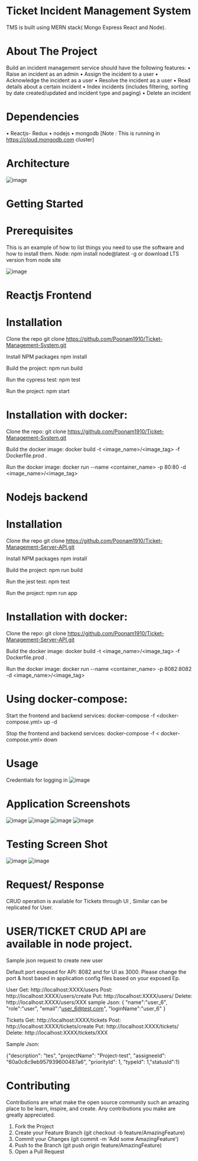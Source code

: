 # Ticket Incident Management System
TMS is built using MERN stack( Mongo Express React and Node). 

 # About The Project
Build an incident management service should have the following features: 
•	Raise an incident as an admin 
•	Assign the incident to a user 
•	Acknowledge the incident as a user 
•	Resolve the incident as a user 
•	Read details about a certain incident 
•	Index incidents (includes filtering, sorting by date created/updated and incident type and paging)
•	Delete an incident

 # Dependencies
•	Reactjs- Redux
•	nodejs
•	mongodb [Note : This is running in https://cloud.mongodb.com cluster]

 # Architecture
 
![image](https://user-images.githubusercontent.com/42572785/119273734-d277e880-bc3e-11eb-8582-2e8307413741.png)

# Getting Started
# Prerequisites
This is an example of how to list things you need to use the software and how to install them.
Node: npm install node@latest -g or download LTS version from node site

![image](https://user-images.githubusercontent.com/42572785/119273702-b5431a00-bc3e-11eb-8090-7a98411429a6.png)

# Reactjs Frontend
# Installation
Clone the repo
git clone https://github.com/Poonam1910/Ticket-Management-System.git

Install NPM packages
npm install

Build the project:
npm run build

Run the cypress test:
npm test

Run the project:
npm start
 
# Installation with docker:
Clone the repo:
git clone https://github.com/Poonam1910/Ticket-Management-System.git

Build the docker image:
docker build -t <image_name>/<image_tag> -f Dockerfile.prod .

Run the docker image:
docker run --name <container_name> -p 80:80 -d <image_name>/<image_tag>

 # Nodejs backend
# Installation
Clone the repo
git clone https://github.com/Poonam1910/Ticket-Management-Server-API.git

Install NPM packages
npm install

Build the project:
npm run build

Run the jest test:
npm test

Run the project:
npm run app

# Installation with docker:
Clone the repo:
git clone https://github.com/Poonam1910/Ticket-Management-Server-API.git

Build the docker image:
docker build -t <image_name>/<image_tag> -f Dockerfile.prod .

Run the docker image:
docker run --name <container_name> -p 8082:8082 -d <image_name>/<image_tag>

# Using docker-compose:
Start the frontend and backend services:
docker-compose -f <docker-compose.yml> up -d

Stop the frontend and backend services:
docker-compose -f < docker-compose.yml> down 

# Usage
Credentials for logging in
![image](https://user-images.githubusercontent.com/42572785/119273803-313d6200-bc3f-11eb-84a7-f94c9ad014be.png)


# Application Screenshots
![image](https://user-images.githubusercontent.com/42572785/119273819-3d292400-bc3f-11eb-98c6-17d0ccd3f7bc.png)
![image](https://user-images.githubusercontent.com/42572785/119273823-41edd800-bc3f-11eb-8890-c24e6dd77c9a.png)
![image](https://user-images.githubusercontent.com/42572785/119273826-47e3b900-bc3f-11eb-80e3-929a7f46d03d.png)
![image](https://user-images.githubusercontent.com/42572785/119273827-4adea980-bc3f-11eb-881b-98410d4f7d0b.png)

  
# Testing Screen Shot 
 
 ![image](https://user-images.githubusercontent.com/42572785/119273833-53cf7b00-bc3f-11eb-8fc3-f6b0c99cb337.png)
![image](https://user-images.githubusercontent.com/42572785/119273836-56ca6b80-bc3f-11eb-99bd-9b1f6b2fc9f2.png)

# Request/ Response
CRUD operation is available for Tickets through UI , Similar can be replicated for User. 

# USER/TICKET CRUD API are available in node project.
Sample json request to create new user

Default port exposed for API: 8082 and for UI as 3000. 
Please change the port & host based in application config files based on your exposed Ep.

User
Get: http://localhost:XXXX/users
Post: http://localhost:XXXX/users/create
Put: http://localhost:XXXX/users/<Id>
Delete: http://localhost:XXXX/users/XXX
sample Json:
{
"name":"user_6",
"role":"user",
"email":"user_6@test.com",
"loginName":"user_6"
}

Tickets
Get: http://localhost:XXXX/tickets
Post: http://localhost:XXXX/tickets/create
Put: http://localhost:XXXX/tickets/<Id>
Delete: http://localhost:XXXX/tickets/XXX

Sample Json:

{"description": "tes", "projectName": "Project-test", "assigneeId": "60a0c8c9eb957939600487a6", 
"priorityId": 1, "typeId": 1,"statusId":1}
 
# Contributing
 
Contributions are what make the open source community such an amazing place to be learn, inspire, and create. Any contributions you make are greatly appreciated.
1.	Fork the Project
2.	Create your Feature Branch (git checkout -b feature/AmazingFeature)
3.	Commit your Changes (git commit -m 'Add some AmazingFeature')
4.	Push to the Branch (git push origin feature/AmazingFeature)
5.	Open a Pull Request
